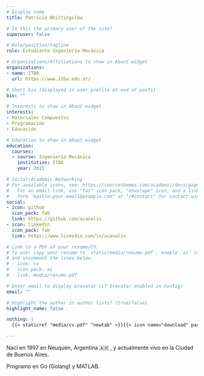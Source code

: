 ```yaml
---
# Display name
title: Patricio Whittingslow

# Is this the primary user of the site?
superuser: false

# Role/position/tagline
role: Estudiante Ingeniería Mecánica

# Organizations/Affiliations to show in About widget
organizations:
- name: ITBA
  url: https://www.itba.edu.ar/

# Short bio (displayed in user profile at end of posts)
bio: ""

# Interests to show in About widget
interests:
- Materiales Compuestos
- Programación 
- Educación

# Education to show in About widget
education:
  courses:
  - course: Ingeniería Mecánica
    institution: ITBA
    year: 2021

# Social/Academic Networking
# For available icons, see: https://sourcethemes.com/academic/docs/page-builder/#icons
#   For an email link, use "fas" icon pack, "envelope" icon, and a link in the
#   form "mailto:your-email@example.com" or "/#contact" for contact widget.
social:
- icon: github
  icon_pack: fab
  link: https://github.com/acanalis
- icon: linkedin
  icon_pack: fab
  link: https://www.linkedin.com/in/acanalis

# Link to a PDF of your resume/CV.
# To use: copy your resume to `static/media/resume.pdf`, enable `ai` icons in `params.toml`, 
# and uncomment the lines below.
# - icon: cv
#   icon_pack: ai
#   link: media/resume.pdf

# Enter email to display Gravatar (if Gravatar enabled in Config)
email: ""

# Highlight the author in author lists? (true/false)
highlight_name: false

nothing: |
  {{< staticref "media/cv.pdf" "newtab" >}}{{< icon name="download" pack="fas" >}} Descargar mi CV {{< /staticref >}}.

---
```


Nací en 1997 en Neuquén, Argentina :argentina: , y actualmente vivo en la Ciudad de Buenos Aires. 

Programo en Go (Golang) y MATLAB. 

